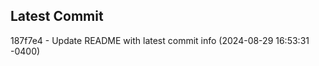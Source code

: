 
## Latest Commit
187f7e4 - Update README with latest commit info (2024-08-29 16:53:31 -0400) <Yunxi-Zhou>
